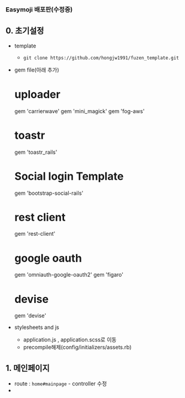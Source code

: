 ### Easymoji 배포판(수정중)
## 0. 초기설정
* template
    - `git clone https://github.com/hongjw1991/fuzen_template.git`
* gem file(아래 추가)
    # uploader
    gem 'carrierwave'
    gem 'mini_magick'
    gem 'fog-aws'
    
    
    # toastr
    gem 'toastr_rails'
    
    # Social login Template
    gem 'bootstrap-social-rails'
    
    # rest client
    gem 'rest-client'
    
    # google oauth
    gem 'omniauth-google-oauth2'
    gem 'figaro'
    
    # devise
    gem 'devise'
* stylesheets and js
    - application.js , application.scss로 이동
    - precompile해제(config/initializers/assets.rb)

## 1. 메인페이지
* route : `home#mainpage` - controller 수정
*
